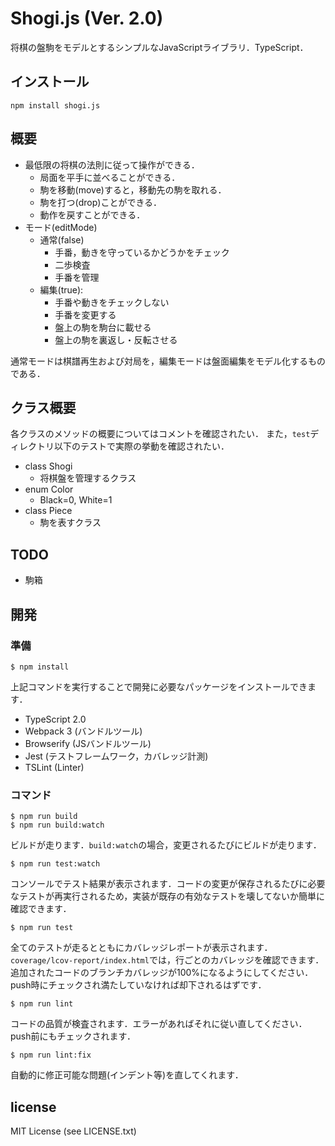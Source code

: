 # Shogi.js (Ver. 2.0)
将棋の盤駒をモデルとするシンプルなJavaScriptライブラリ．TypeScript．

## インストール

```
npm install shogi.js
```

## 概要
* 最低限の将棋の法則に従って操作ができる．
	* 局面を平手に並べることができる．
	* 駒を移動(move)すると，移動先の駒を取れる．
	* 駒を打つ(drop)ことができる．
	* 動作を戻すことができる．
* モード(editMode)
	* 通常(false)
		* 手番，動きを守っているかどうかをチェック
		* 二歩検査
		* 手番を管理
	* 編集(true): 
		* 手番や動きをチェックしない
		* 手番を変更する
		* 盤上の駒を駒台に載せる
		* 盤上の駒を裏返し・反転させる

通常モードは棋譜再生および対局を，編集モードは盤面編集をモデル化するものである．

## クラス概要
各クラスのメソッドの概要についてはコメントを確認されたい．
また，`test`ディレクトリ以下のテストで実際の挙動を確認されたい．

* class Shogi
	* 将棋盤を管理するクラス
* enum Color
	* Black=0, White=1
* class Piece
	* 駒を表すクラス

## TODO
* 駒箱

## 開発

### 準備

```
$ npm install

```

上記コマンドを実行することで開発に必要なパッケージをインストールできます．

* TypeScript 2.0
* Webpack 3 (バンドルツール)
* Browserify (JSバンドルツール)
* Jest (テストフレームワーク，カバレッジ計測)
* TSLint (Linter)

### コマンド


```
$ npm run build
$ npm run build:watch
```

ビルドが走ります．`build:watch`の場合，変更されるたびにビルドが走ります．

```
$ npm run test:watch
```

コンソールでテスト結果が表示されます．コードの変更が保存されるたびに必要なテストが再実行されるため，実装が既存の有効なテストを壊してないか簡単に確認できます．

```
$ npm run test
```

全てのテストが走るとともにカバレッジレポートが表示されます．`coverage/lcov-report/index.html`では，行ごとのカバレッジを確認できます．追加されたコードのブランチカバレッジが100%になるようにしてください．push時にチェックされ満たしていなければ却下されるはずです．

```
$ npm run lint
```

コードの品質が検査されます．エラーがあればそれに従い直してください．push前にもチェックされます．

```
$ npm run lint:fix
```

自動的に修正可能な問題(インデント等)を直してくれます．

## license

MIT License (see LICENSE.txt)
